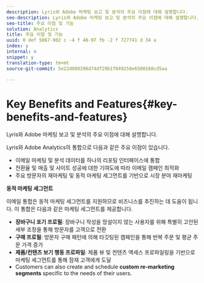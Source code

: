 ```yaml
---
description: Lyris와 Adobe 마케팅 보고 및 분석의 주요 이점에 대해 설명합니다.
seo-description: Lyris와 Adobe 마케팅 보고 및 분석의 주요 이점에 대해 설명합니다.
seo-title: 주요 이점 및 기능
solution: Analytics
title: 주요 이점 및 기능
uuid: 0 def 5067-902 c -4 f 48-97 fb -2 f 727741 d 34 a
index: y
internal: n
snippet: y
translation-type: tm+mt
source-git-commit: 5e22d080398d74df29b1f849258e6500168cd5aa

---
```



# Key Benefits and Features{#key-benefits-and-features}

Lyris와 Adobe 마케팅 보고 및 분석의 주요 이점에 대해 설명합니다.

Lyris와 Adobe Analytics의 통합으로 다음과 같은 주요 이점이 있습니다.

* 이메일 마케팅 및 분석 데이터를 하나의 리포팅 인터페이스에 통합
* 전환율 및 매출 및 사이트 성공에 대한 기여도에 따라 이메일 캠페인 최적화
* 주요 방문자의 재마케팅 및 동적 마케팅 세그먼트를 기반으로 시장 분야 재마케팅

**동적 마케팅 세그먼트**

이메일 통합은 동적 마케팅 세그먼트를 지원하므로 비즈니스를 추진하는 데 도움이 됩니다. 이 통합은 다음과 같은 마케팅 세그먼트를 제공합니다.

* **장바구니 포기 프로필**: 장바구니 작성을 망설이지 않는 사용자를 위해 특별히 고안된 세부 조정을 통해 방문자를 고객으로 전환
* **구매 프로필**: 방문자 구매 패턴에 의해 타깃팅된 캠페인을 통해 반복 주문 및 평균 주문 가격 증가
* **제품/컨텐츠 보기 행동 프로파일**: 제품 뷰 및 컨텐츠 액세스 프로파일링을 기반으로 마케팅 세그먼트를 통해 잠재 고객에게 도달
* Customers can also create and schedule **custom re-marketing segments** specific to the needs of their users.

